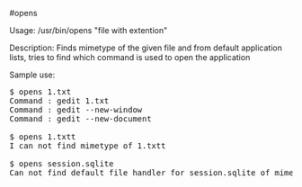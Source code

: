 #opens

Usage: /usr/bin/opens "file with extention"

Description: Finds mimetype of the given file and from default application lists, tries to find which command is used to open the application

Sample use:
<pre>
$ opens 1.txt
Command : gedit 1.txt
Command : gedit --new-window
Command : gedit --new-document

$ opens 1.txtt
I can not find mimetype of 1.txtt

$ opens session.sqlite
Can not find default file handler for session.sqlite of mime type application/x-sqlite3
</pre>
